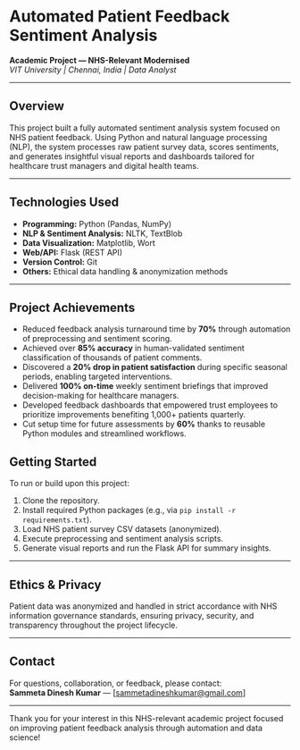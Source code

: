 # Automated Patient Feedback Sentiment Analysis  
**Academic Project — NHS-Relevant Modernised**  
_VIT University | Chennai, India | Data Analyst_

---

## Overview  
This project built a fully automated sentiment analysis system focused on NHS patient feedback. Using Python and natural language processing (NLP), the system processes raw patient survey data, scores sentiments, and generates insightful visual reports and dashboards tailored for healthcare trust managers and digital health teams.


---

## Technologies Used  
- **Programming:** Python (Pandas, NumPy)  
- **NLP & Sentiment Analysis:** NLTK, TextBlob  
- **Data Visualization:** Matplotlib, Wort  
- **Web/API:** Flask (REST API)  
- **Version Control:** Git  
- **Others:** Ethical data handling & anonymization methods

---

## Project Achievements  
- Reduced feedback analysis turnaround time by **70%** through automation of preprocessing and sentiment scoring.  
- Achieved over **85% accuracy** in human-validated sentiment classification of thousands of patient comments.  
- Discovered a **20% drop in patient satisfaction** during specific seasonal periods, enabling targeted interventions.  
- Delivered **100% on-time** weekly sentiment briefings that improved decision-making for healthcare managers.  
- Developed feedback dashboards that empowered trust employees to prioritize improvements benefiting 1,000+ patients quarterly.  
- Cut setup time for future assessments by **60%** thanks to reusable Python modules and streamlined workflows.
## Getting Started  
To run or build upon this project:  
1. Clone the repository.  
2. Install required Python packages (e.g., via `pip install -r requirements.txt`).  
3. Load NHS patient survey CSV datasets (anonymized).  
4. Execute preprocessing and sentiment analysis scripts.  
5. Generate visual reports and run the Flask API for summary insights.  

---

## Ethics & Privacy  
Patient data was anonymized and handled in strict accordance with NHS information governance standards, ensuring privacy, security, and transparency throughout the project lifecycle.

---

## Contact  
For questions, collaboration, or feedback, please contact:  
**Sammeta Dinesh Kumar** — [sammetadineshkumar@gmail.com]

---

Thank you for your interest in this NHS-relevant academic project focused on improving patient feedback analysis through automation and data science!
